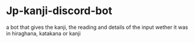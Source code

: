 # Jp-kanji-discord-bot
a bot that gives the kanji, the reading and details of the input wether it was in hiraghana, katakana or kanji
